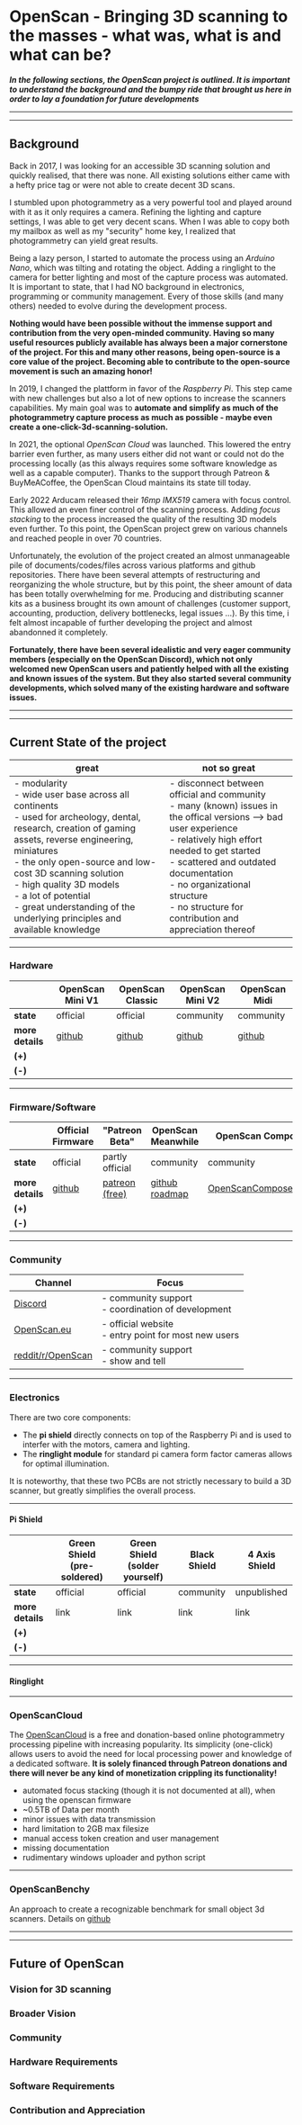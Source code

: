 # OpenScan - Bringing 3D scanning to the masses - what was, what is and what can be?

***In the following sections, the OpenScan project is outlined. It is important to understand the background and the bumpy ride that brought us here in order to lay a foundation for future developments***

___
___

## Background
Back in 2017, I was looking for an accessible 3D scanning solution and quickly realised, that there was none. All existing solutions either came with a hefty price tag or were not able to create decent 3D scans. 

I stumbled upon photogrammetry as a very powerful tool and played around with it as it only requires a camera. Refining the lighting and capture settings, I was able to get very decent scans. When I was able to copy both my mailbox as well as my "security" home key, I realized that photogrammetry can yield great results. 

Being a lazy person, I started to automate the process using an *Arduino Nano*, which was tilting and rotating the object. Adding a ringlight to the camera for better lighting and most of the capture process was automated. It is important to state, that I had NO background in electronics, programming or community management. Every of those skills (and many others) needed to evolve during the development process.

**Nothing would have been possible without the immense support and contribution from the very open-minded community. Having so many useful resources publicly available has always been a major cornerstone of the project. For this and many other reasons, being open-source is a core value of the project. Becoming able to contribute to the open-source movement is such an amazing honor!**

In 2019, I changed the plattform in favor of the *Raspberry Pi*. This step came with new challenges but also a lot of new options to increase the scanners capabilities. My main goal was to **automate and simplify as much of the photogrammetry capture process as much as possible - maybe even create a one-click-3d-scanning-solution.**

In 2021, the optional *OpenScan Cloud* was launched. This lowered the entry barrier even further, as many users either did not want or could not do the processing locally (as this always requires some software knowledge as well as a capable computer). Thanks to the support through Patreon & BuyMeACoffee, the OpenScan Cloud maintains its state till today.

Early 2022 Arducam released their *16mp IMX519* camera with focus control. This allowed an even finer control of the scanning process. Adding *focus stacking* to the process increased the quality of the resulting 3D models even further. To this point, the OpenScan project grew on various channels and reached people in over 70 countries. 

Unfortunately, the evolution of the project created an almost unmanageable pile of documents/codes/files across various platforms and github repositories. There have been several attempts of restructuring and reorganizing the whole structure, but by this point, the sheer amount of data has been totally overwhelming for me. Producing and distributing scanner kits as a business brought its own amount of challenges (customer support, accounting, production, delivery bottlenecks, legal issues ...).
By this time, i felt almost incapable of further developing the project and almost abandonned it completely.

**Fortunately, there have been several idealistic and very eager community members (especially on the OpenScan Discord), which not only welcomed new OpenScan users and patiently helped with all the existing and known issues of the system. But they also started several community developments, which solved many of the existing hardware and software issues.**

___
___

## Current State of the project

| great | not so great |
| -- | -- |
|- modularity <br>- wide user base across all continents <br>- used for archeology, dental, research, creation of gaming assets, reverse engineering, miniatures <br>- the only open-source and low-cost 3D scanning solution <br>- high quality 3D models <br>- a lot of potential <br>- great understanding of the underlying principles and available knowledge |- disconnect between official and community <br>- many (known) issues in the offical versions --> bad user experience <br>- relatively high effort needed to get started <br>- scattered and outdated documentation <br>- no organizational structure <br>- no structure for contribution and appreciation thereof  |

___
### Hardware

| | OpenScan Mini V1 | OpenScan Classic | OpenScan Mini V2 | OpenScan Midi | 
| -- | -- | -- | -- |  -- | 
| **state** | official | official | community | community |
| **more details** | [github](https://openscan-org.github.io/OpenScan-Doc/hardware/OpenScanMini/) | [github](https://openscan-org.github.io/OpenScan-Doc/hardware/OpenScanClassic/)| [github](https://github.com/OpenScan-org/OpenScan-Design/tree/main?tab=readme-ov-file#openscan-mini-v2) |  [github](https://openscan-org.github.io/OpenScan-Doc/hardware/OpenScanClassic/) |
| **(+)** | | | | |
| **(-)** | | | | |

___
### Firmware/Software

| | Official Firmware | "Patreon Beta" | OpenScan Meanwhile | OpenScan Composer  
| -- | -- | -- |  -- | -- | 
| **state** | official | partly official | community | community |
| **more details** | [github](https://openscan-org.github.io/OpenScan-Doc/firmware/setup/) | [patreon (free)](https://www.patreon.com/posts/beta-firmware-2-86937106) | [github](https://github.com/stealthizer/OpenScan2/tree/2024-1o)<br>[roadmap](https://miro.com/app/board/uXjVNrJGlbQ=/) | [OpenScanComposer.com](https://www.openscancomposer.com/)|
| **(+)** | | | | |
| **(-)** | | | | |

___
### Community

| Channel | Focus |
| -- | --|
| [Discord](https://discord.gg/gpaKWPpWtG) | - community support <br>- coordination of development |
| [OpenScan.eu](http://openscan.eu) | - official website <br>- entry point for most new users |
| [reddit/r/OpenScan](https://www.reddit.com/r/OpenScan/) | - community support<br>- show and tell|

___
### Electronics

There are two core components: 
* The **pi shield** directly connects on top of the Raspberry Pi and is used to interfer with the motors, camera and lighting.
* The **ringlight module** for standard pi camera form factor cameras allows for optimal illumination. 

It is noteworthy, that these two PCBs are not strictly necessary to build a 3D scanner, but greatly simplifies the overall process.

___
#### Pi Shield

| | Green Shield (pre-soldered) | Green Shield (solder yourself) | Black Shield | 4 Axis Shield | 
| -- | -- | -- | -- |  -- | 
| **state** | official | official | community |  unpublished | 
| **more details** | link | link | link | link |
| **(+)** | | | | |
| **(-)** | | | | |

___
#### Ringlight

___
### OpenScanCloud

The [OpenScanCloud](https://github.com/OpenScan-org/OpenScanCloud) is a free and donation-based online photogrammetry processing pipeline with increasing popularity. Its simplicity (one-click) allows users to avoid the need for local processing power and knowledge of a dedicated software.
**It is solely financed through Patreon donations and there will never be any kind of monetization crippling its functionality!**

- automated focus stacking (though it is not documented at all), when using the openscan firmware
- ~0.5TB of Data per month
- minor issues with data transmission
- hard limitation to 2GB max filesize
- manual access token creation and user management
- missing documentation
- rudimentary windows uploader and python script

___
### OpenScanBenchy

An approach to create a recognizable benchmark for small object 3d scanners. Details on [github](https://github.com/OpenScanEu/OpenScanBenchy/tree/main)

___
___
## Future of OpenScan

### Vision for 3D scanning

### Broader Vision

### Community

### Hardware Requirements

### Software Requirements

### Contribution and Appreciation


